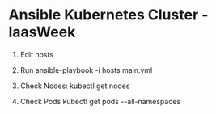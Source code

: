# Ansible Kubernetes Cluster - IaasWeek

1) Edit hosts

2) Run
   ansible-playbook -i hosts main.yml

3) Check Nodes:
   kubectl get nodes 

4) Check Pods
   kubectl get pods --all-namespaces

